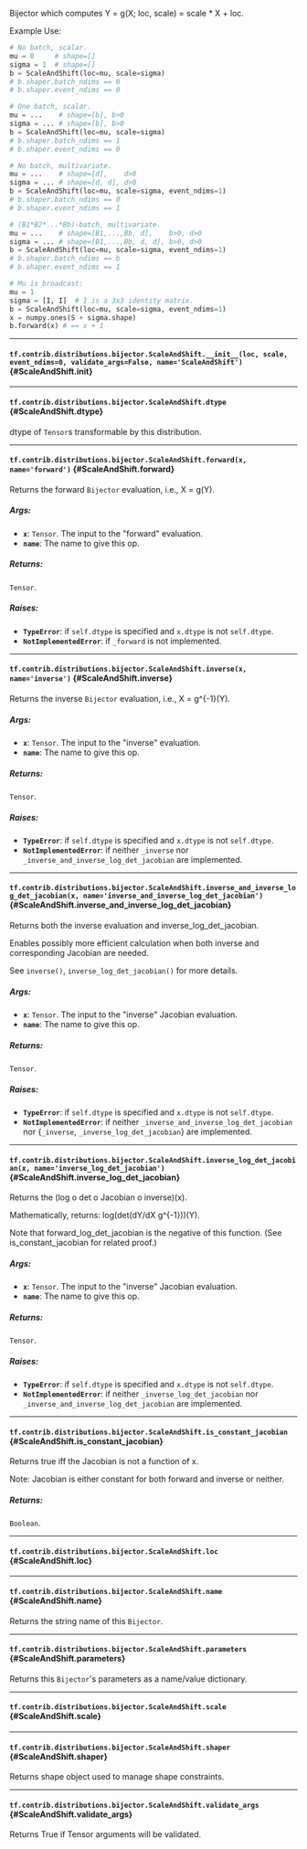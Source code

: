 Bijector which computes Y = g(X; loc, scale) = scale * X + loc.

Example Use:

```python
# No batch, scalar.
mu = 0     # shape=[]
sigma = 1  # shape=[]
b = ScaleAndShift(loc=mu, scale=sigma)
# b.shaper.batch_ndims == 0
# b.shaper.event_ndims == 0

# One batch, scalar.
mu = ...    # shape=[b], b>0
sigma = ... # shape=[b], b>0
b = ScaleAndShift(loc=mu, scale=sigma)
# b.shaper.batch_ndims == 1
# b.shaper.event_ndims == 0

# No batch, multivariate.
mu = ...    # shape=[d],    d>0
sigma = ... # shape=[d, d], d>0
b = ScaleAndShift(loc=mu, scale=sigma, event_ndims=1)
# b.shaper.batch_ndims == 0
# b.shaper.event_ndims == 1

# (B1*B2*...*Bb)-batch, multivariate.
mu = ...    # shape=[B1,...,Bb, d],    b>0, d>0
sigma = ... # shape=[B1,...,Bb, d, d], b>0, d>0
b = ScaleAndShift(loc=mu, scale=sigma, event_ndims=1)
# b.shaper.batch_ndims == b
# b.shaper.event_ndims == 1

# Mu is broadcast:
mu = 1
sigma = [I, I]  # I is a 3x3 identity matrix.
b = ScaleAndShift(loc=mu, scale=sigma, event_ndims=1)
x = numpy.ones(S + sigma.shape)
b.forward(x) # == x + 1
```
- - -

#### `tf.contrib.distributions.bijector.ScaleAndShift.__init__(loc, scale, event_ndims=0, validate_args=False, name='ScaleAndShift')` {#ScaleAndShift.__init__}




- - -

#### `tf.contrib.distributions.bijector.ScaleAndShift.dtype` {#ScaleAndShift.dtype}

dtype of `Tensor`s transformable by this distribution.


- - -

#### `tf.contrib.distributions.bijector.ScaleAndShift.forward(x, name='forward')` {#ScaleAndShift.forward}

Returns the forward `Bijector` evaluation, i.e., X = g(Y).

##### Args:


*  <b>`x`</b>: `Tensor`. The input to the "forward" evaluation.
*  <b>`name`</b>: The name to give this op.

##### Returns:

  `Tensor`.

##### Raises:


*  <b>`TypeError`</b>: if `self.dtype` is specified and `x.dtype` is not
    `self.dtype`.
*  <b>`NotImplementedError`</b>: if `_forward` is not implemented.


- - -

#### `tf.contrib.distributions.bijector.ScaleAndShift.inverse(x, name='inverse')` {#ScaleAndShift.inverse}

Returns the inverse `Bijector` evaluation, i.e., X = g^{-1}(Y).

##### Args:


*  <b>`x`</b>: `Tensor`. The input to the "inverse" evaluation.
*  <b>`name`</b>: The name to give this op.

##### Returns:

  `Tensor`.

##### Raises:


*  <b>`TypeError`</b>: if `self.dtype` is specified and `x.dtype` is not
    `self.dtype`.
*  <b>`NotImplementedError`</b>: if neither `_inverse` nor
    `_inverse_and_inverse_log_det_jacobian` are implemented.


- - -

#### `tf.contrib.distributions.bijector.ScaleAndShift.inverse_and_inverse_log_det_jacobian(x, name='inverse_and_inverse_log_det_jacobian')` {#ScaleAndShift.inverse_and_inverse_log_det_jacobian}

Returns both the inverse evaluation and inverse_log_det_jacobian.

Enables possibly more efficient calculation when both inverse and
corresponding Jacobian are needed.

See `inverse()`, `inverse_log_det_jacobian()` for more details.

##### Args:


*  <b>`x`</b>: `Tensor`. The input to the "inverse" Jacobian evaluation.
*  <b>`name`</b>: The name to give this op.

##### Returns:

  `Tensor`.

##### Raises:


*  <b>`TypeError`</b>: if `self.dtype` is specified and `x.dtype` is not
    `self.dtype`.
*  <b>`NotImplementedError`</b>: if neither `_inverse_and_inverse_log_det_jacobian`
    nor {`_inverse`, `_inverse_log_det_jacobian`} are implemented.


- - -

#### `tf.contrib.distributions.bijector.ScaleAndShift.inverse_log_det_jacobian(x, name='inverse_log_det_jacobian')` {#ScaleAndShift.inverse_log_det_jacobian}

Returns the (log o det o Jacobian o inverse)(x).

Mathematically, returns: log(det(dY/dX g^{-1}))(Y).

Note that forward_log_det_jacobian is the negative of this function. (See
is_constant_jacobian for related proof.)

##### Args:


*  <b>`x`</b>: `Tensor`. The input to the "inverse" Jacobian evaluation.
*  <b>`name`</b>: The name to give this op.

##### Returns:

  `Tensor`.

##### Raises:


*  <b>`TypeError`</b>: if `self.dtype` is specified and `x.dtype` is not
    `self.dtype`.
*  <b>`NotImplementedError`</b>: if neither `_inverse_log_det_jacobian` nor
    `_inverse_and_inverse_log_det_jacobian` are implemented.


- - -

#### `tf.contrib.distributions.bijector.ScaleAndShift.is_constant_jacobian` {#ScaleAndShift.is_constant_jacobian}

Returns true iff the Jacobian is not a function of x.

Note: Jacobian is either constant for both forward and inverse or neither.

##### Returns:

  `Boolean`.


- - -

#### `tf.contrib.distributions.bijector.ScaleAndShift.loc` {#ScaleAndShift.loc}




- - -

#### `tf.contrib.distributions.bijector.ScaleAndShift.name` {#ScaleAndShift.name}

Returns the string name of this `Bijector`.


- - -

#### `tf.contrib.distributions.bijector.ScaleAndShift.parameters` {#ScaleAndShift.parameters}

Returns this `Bijector`'s parameters as a name/value dictionary.


- - -

#### `tf.contrib.distributions.bijector.ScaleAndShift.scale` {#ScaleAndShift.scale}




- - -

#### `tf.contrib.distributions.bijector.ScaleAndShift.shaper` {#ScaleAndShift.shaper}

Returns shape object used to manage shape constraints.


- - -

#### `tf.contrib.distributions.bijector.ScaleAndShift.validate_args` {#ScaleAndShift.validate_args}

Returns True if Tensor arguments will be validated.


